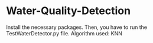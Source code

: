 # Water-Quality-Detection
Install the necessary packages.
Then, you have to run the TestWaterDetector.py file.
Algorithm used: KNN
